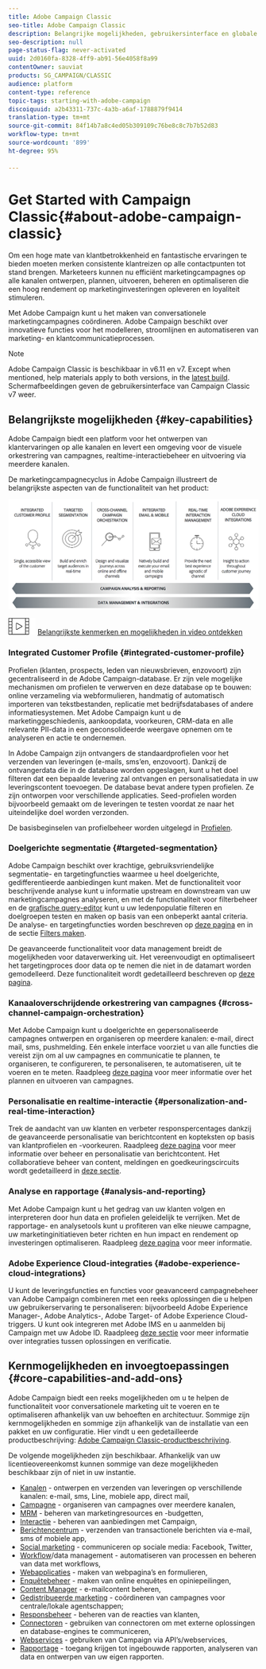 ```yaml
---
title: Adobe Campaign Classic
seo-title: Adobe Campaign Classic
description: Belangrijke mogelijkheden, gebruikersinterface en globale richtlijnen ontdekken.
seo-description: null
page-status-flag: never-activated
uuid: 2d0160fa-8328-4ff9-ab91-56e4058f8a99
contentOwner: sauviat
products: SG_CAMPAIGN/CLASSIC
audience: platform
content-type: reference
topic-tags: starting-with-adobe-campaign
discoiquuid: a2b43311-737c-4a3b-a6af-1788879f9414
translation-type: tm+mt
source-git-commit: 84f14b7a8c4ed05b309109c76be8c8c7b7b52d83
workflow-type: tm+mt
source-wordcount: '899'
ht-degree: 95%

---
```



# Get Started with Campaign Classic{#about-adobe-campaign-classic}

Om een hoge mate van klantbetrokkenheid en fantastische ervaringen te bieden moeten merken consistente klantreizen op alle contactpunten tot stand brengen. Marketeers kunnen nu efficiënt marketingcampagnes op alle kanalen ontwerpen, plannen, uitvoeren, beheren en optimaliseren die een hoog rendement op marketinginvesteringen opleveren en loyaliteit stimuleren.

Met Adobe Campaign kunt u het maken van conversationele marketingcampagnes coördineren. Adobe Campaign beschikt over innovatieve functies voor het modelleren, stroomlijnen en automatiseren van marketing- en klantcommunicatieprocessen.

>[!NOTE]
>
>Adobe Campaign Classic is beschikbaar in v6.11 en v7. Except when mentioned, help materials apply to both versions, in the [latest build](../../rn/using/latest-release.md). Schermafbeeldingen geven de gebruikersinterface van Campaign Classic v7 weer.

## Belangrijkste mogelijkheden {#key-capabilities}

Adobe Campaign biedt een platform voor het ontwerpen van klantervaringen op alle kanalen en levert een omgeving voor de visuele orkestrering van campagnes, realtime-interactiebeheer en uitvoering via meerdere kanalen.

De marketingcampagnecyclus in Adobe Campaign illustreert de belangrijkste aspecten van de functionaliteit van het product:

![](assets/d_ncs_user_emarketing.png)

![](assets/do-not-localize/how-to-video.png) [Belangrijkste kenmerken en mogelijkheden in video ontdekken](https://docs.adobe.com/content/help/en/campaign-classic-learn/tutorials/getting-started/introduction-to-adobe-campaign-classic.html)

### Integrated Customer Profile {#integrated-customer-profile}

Profielen (klanten, prospects, leden van nieuwsbrieven, enzovoort) zijn gecentraliseerd in de Adobe Campaign-database. Er zijn vele mogelijke mechanismen om profielen te verwerven en deze database op te bouwen: online verzameling via webformulieren, handmatig of automatisch importeren van tekstbestanden, replicatie met bedrijfsdatabases of andere informatiesystemen. Met Adobe Campaign kunt u de marketinggeschiedenis, aankoopdata, voorkeuren, CRM-data en alle relevante PII-data in een geconsolideerde weergave opnemen om te analyseren en actie te ondernemen.

In Adobe Campaign zijn ontvangers de standaardprofielen voor het verzenden van leveringen (e-mails, sms’en, enzovoort). Dankzij de ontvangerdata die in de database worden opgeslagen, kunt u het doel filteren dat een bepaalde levering zal ontvangen en personalisatiedata in uw leveringscontent toevoegen. De database bevat andere typen profielen. Ze zijn ontworpen voor verschillende applicaties. Seed-profielen worden bijvoorbeeld gemaakt om de leveringen te testen voordat ze naar het uiteindelijke doel worden verzonden.

De basisbeginselen van profielbeheer worden uitgelegd in [Profielen](../../platform/using/about-profiles.md).

### Doelgerichte segmentatie {#targeted-segmentation}

Adobe Campaign beschikt over krachtige, gebruiksvriendelijke segmentatie- en targetingfuncties waarmee u heel doelgerichte, gedifferentieerde aanbiedingen kunt maken. Met de functionaliteit voor beschrijvende analyse kunt u informatie upstream en downstream van uw marketingcampagnes analyseren, en met de functionaliteit voor filterbeheer en de [grafische query-editor](../../platform/using/about-queries-in-campaign.md) kunt u uw ledenpopulatie filteren en doelgroepen testen en maken op basis van een onbeperkt aantal criteria. De analyse- en targetingfuncties worden beschreven op [deze pagina](../../reporting/using/about-descriptive-analysis.md) en in de sectie [Filters maken](../../platform/using/creating-filters.md).

De geavanceerde functionaliteit voor data management breidt de mogelijkheden voor dataverwerking uit. Het vereenvoudigt en optimaliseert het targetingproces door data op te nemen die niet in de datamart worden gemodelleerd. Deze functionaliteit wordt gedetailleerd beschreven op [deze pagina](../../workflow/using/targeting-data.md#data-management).

### Kanaaloverschrijdende orkestrering van campagnes {#cross-channel-campaign-orchestration}

Met Adobe Campaign kunt u doelgerichte en gepersonaliseerde campagnes ontwerpen en organiseren op meerdere kanalen: e-mail, direct mail, sms, pushmelding. Eén enkele interface voorziet u van alle functies die vereist zijn om al uw campagnes en communicatie te plannen, te organiseren, te configureren, te personaliseren, te automatiseren, uit te voeren en te meten. Raadpleeg [deze pagina](../../campaign/using/setting-up-marketing-campaigns.md) voor meer informatie over het plannen en uitvoeren van campagnes.

### Personalisatie en realtime-interactie {#personalization-and-real-time-interaction}

Trek de aandacht van uw klanten en verbeter responspercentages dankzij de geavanceerde personalisatie van berichtcontent en kopteksten op basis van klantprofielen en -voorkeuren. Raadpleeg [deze pagina](../../delivery/using/about-personalization.md) voor meer informatie over beheer en personalisatie van berichtcontent. Het collaboratieve beheer van content, meldingen en goedkeuringscircuits wordt gedetailleerd in [deze sectie](../../campaign/using/about-marketing-resource-management.md).

### Analyse en rapportage {#analysis-and-reporting}

Met Adobe Campaign kunt u het gedrag van uw klanten volgen en interpreteren door hun data en profielen geleidelijk te verrijken. Met de rapportage- en analysetools kunt u profiteren van elke nieuwe campagne, uw marketinginitiatieven beter richten en hun impact en rendement op investeringen optimaliseren. Raadpleeg [deze pagina](../../reporting/using/delivery-reports.md) voor meer informatie.

### Adobe Experience Cloud-integraties {#adobe-experience-cloud-integrations}

U kunt de leveringsfuncties en functies voor geavanceerd campagnebeheer van Adobe Campaign combineren met een reeks oplossingen die u helpen uw gebruikerservaring te personaliseren: bijvoorbeeld Adobe Experience Manager-, Adobe Analytics-, Adobe Target- of Adobe Experience Cloud-triggers. U kunt ook integreren met Adobe IMS en u aanmelden bij Campaign met uw Adobe ID. Raadpleeg [deze sectie](../../integrations/using/about-adobe-id.md) voor meer informatie over integraties tussen oplossingen en verificatie.

## Kernmogelijkheden en invoegtoepassingen {#core-capabilities-and-add-ons}

Adobe Campaign biedt een reeks mogelijkheden om u te helpen de functionaliteit voor conversationele marketing uit te voeren en te optimaliseren afhankelijk van uw behoeften en architectuur. Sommige zijn kernmogelijkheden en sommige zijn afhankelijk van de installatie van een pakket en uw configuratie. Hier vindt u een gedetailleerde productbeschrijving: [Adobe Campaign Classic-productbeschrijving](https://helpx.adobe.com/legal/product-descriptions/adobe-campaign-classic---product-description.html).

De volgende mogelijkheden zijn beschikbaar. Afhankelijk van uw licentieovereenkomst kunnen sommige van deze mogelijkheden beschikbaar zijn of niet in uw instantie.

* [Kanalen](../../delivery/using/steps-about-delivery-creation-steps.md) - ontwerpen en verzenden van leveringen op verschillende kanalen: e-mail, sms, Line, mobiele app, direct mail,
* [Campagne](../../campaign/using/designing-marketing-campaigns.md) - organiseren van campagnes over meerdere kanalen,
* [MRM](../../campaign/using/about-marketing-resource-management.md) - beheren van marketingresources en -budgetten,
* [Interactie](../../interaction/using/interaction-and-offer-management.md) - beheren van aanbiedingen met Campaign,
* [Berichtencentrum](../../message-center/using/about-transactional-messaging.md) - verzenden van transactionele berichten via e-mail, sms of mobiele app,
* [Social marketing](../../social/using/about-social-marketing.md) - communiceren op sociale media: Facebook, Twitter,
* [Workflow](../../workflow/using/about-workflows.md)/data management - automatiseren van processen en beheren van data met workflows,
* [Webapplicaties](../../web/using/about-web-applications.md) - maken van webpagina’s en formulieren,
* [Enquêtebeheer](../../web/using/about-surveys.md) - maken van online enquêtes en opiniepeilingen,
* [Content Manager](../../delivery/using/about-content-management.md) - e-mailcontent beheren,
* [Gedistribueerde marketing](../../campaign/using/about-distributed-marketing.md) - coördineren van campagnes voor centrale/lokale agentschappen;
* [Responsbeheer](../../campaign/using/about-response-manager.md) - beheren van de reacties van klanten,
* [Connectoren](../../platform/using/about-connectors.md) - gebruiken van connectoren om met externe oplossingen en database-engines te communiceren,
* [Webservices](../../configuration/using/about-web-services.md) - gebruiken van Campaign via API’s/webservices,
* [Rapportage](../../reporting/using/about-adobe-campaign-reporting-tools.md) - toegang krijgen tot ingebouwde rapporten, analyseren van data en ontwerpen van uw eigen rapporten.

